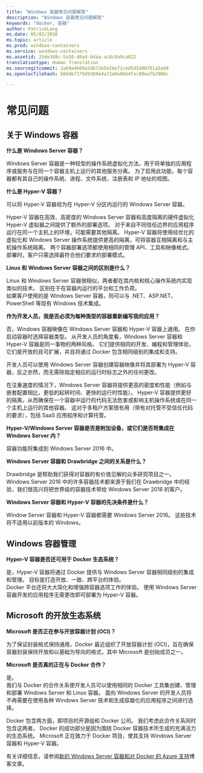 ```yaml
---
title: "Windows 容器常见问题解答"
description: "Windows 容器常见问题解答"
keywords: "docker, 容器"
author: PatrickLang
ms.date: 05/02/2016
ms.topic: article
ms.prod: windows-containers
ms.service: windows-containers
ms.assetid: 25de368c-5a10-40a4-b4aa-ac8c9a9ca022
translationtype: Human Translation
ms.sourcegitcommit: 2ab9a4b09a2db72e5e2be71ced5d5400761a5ad8
ms.openlocfilehash: b084bf179d9360e4a72e8e88b4fec80eafb2906c

---
```


# 常见问题

## 关于 Windows 容器

**什么是 Windows Server 容器？**

Windows Server 容器是一种轻型的操作系统虚拟化方法，用于将单独的应用程序或服务与在同一个容器主机上运行的其他服务分离。 为了启用此功能，每个容器都有其自己的操作系统、进程、文件系统、注册表和 IP 地址的视图。  

**什么是 Hyper-V 容器？**

可以将 Hyper-V 容器视为在 Hyper-V 分区内运行的 Windows Server 容器。

Hyper-V 容器在高效、高密度的 Windows Server 容器和高度隔离的硬件虚拟化 Hyper-V 虚拟器之间提供了额外的部署选项。 对于来自不同信任边界的应用程序运行在同一个主机上的环境，可能需要其他隔离。 Hyper-V 容器将使用经优化的虚拟化和 Windows Server 操作系统提供更高的隔离，可将容器互相隔离和与主机操作系统隔离。 两个容器部署选项都使用相同的管理 API、工具和映像格式。 部署时，客户只需选择最符合他们要求的部署模式。

**Linux 和 Windows Server 容器之间的区别是什么？**

Linux 和 Windows Server 容器很相似，两者都在其内核和核心操作系统内实现类似的技术。 区别在于在容器内运行的平台和工作负荷。  
如果客户使用的是 Windows Server 容器，则可以与 .NET、ASP.NET、PowerShell 等现有 Windows 技术集成。

**作为开发人员，我是否必须为每种类型的容器重新编写我的应用？**

否，Windows 容器映像在 Windows Server 容器和 Hyper-V 容器上通用。 在你启动容器时选择容器类型。 从开发人员的角度看，Windows Server 容器和 Hyper-V 容器是同一事物的两种风格。 它们提供相同的开发、编程和管理体验，它们是开放的且可扩展，并且将通过 Docker 包含相同级别的集成和支持。

开发人员可以使用 Windows Server 容器创建容器映像并将其部署为 Hyper-V 容器，反之亦然，而无需除指定相应的运行时标志之外的任何更改。

在注重速度的情况下，Windows Server 容器将提供更高的密度和性能（例如与嵌套配置相比，更低的起转时间、更快的运行时性能）。 Hyper-V 容器提供更好的隔离，从而确保在一个容器中运行的代码无法危害或影响主机操作系统或在同一个主机上运行的其他容器。 这对于多租户方案很有用（带有对托管不受信任代码的要求），包括 SaaS 应用程序和计算托管。

**Hyper-V/Windows Server 容器是否是附加设备，或它们是否将集成在 Windows Server 内？**

容器功能将集成到 Windows Server 2016 中。  

**Windows Server 容器和 Drawbridge 之间的关系是什么？**

Drawbridge 是帮助我们获得对容器的有价值见解的众多研究项目之一。  Windows Server 2016 中的许多容器技术都来源于我们在 Drawbridge 中的经验，我们很高兴将把世界级的容器技术带给 Windows Server 2016 的客户。

**Windows Server 容器和 Hyper-V 容器的先决条件是什么？**

Window Server 容器和 Hyper-V 容器都需要 Windows Server 2016。 这些技术将不适用以前版本的 Windows。


## Windows 容器管理

**Hyper-V 容器是否还可用于 Docker 生态系统？**

是，Hyper-V 容器将通过 Docker 提供与 Windows Server 容器相同级别的集成和管理。  目标是打造开放、一致、跨平台的体验。  
Docker 平台还将大大简化和增强跨容器选项工作的体验。 使用 Windows Server 容器开发的应用程序无需更改即可部署为 Hyper-V 容器。


## Microsoft 的开放生态系统

**Microsoft 是否正在参与开放容器计划 (OCI)？**

为了保证封装格式保持通用，Docker 最近组织了开放容器计划 (OCI)，旨在确保容器封装保持开放和以基础为导向的格式，其中 Microsoft 是创始成员之一。

**Microsoft 是否真的正在与 Docker 合作？**

是。  
我们与 Docker 的合作关系使开发人员可以使用相同的 Docker 工具集创建、管理和部署 Windows Server 和 Linux 容器。 面向 Windows Server 的开发人员将不再需要在使用各种 Windows Server 技术和生成容器化的应用程序之间进行选择。  

Docker 包含两方面，即项目的开源组和 Docker 公司。 我们考虑此合作关系同时包含这两者。 Docker 的成功部分是因为围绕 Docker 容器技术所生成的充满活力的生态系统。 Microsoft 正在致力于 Docker 项目，使其支持 Windows Server 容器和 Hyper-V 容器。  

有关详细信息，请参阅[新的 Windows Server 容器和对 Docker 的 Azure 支持](http://azure.microsoft.com/blog/2014/10/15/new-windows-server-containers-and-azure-support-for-docker/?WT.mc_id=Blog_ServerCloud_Announce_TTD)博客文章。



<!--HONumber=Nov16_HO1-->



